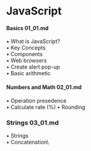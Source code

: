 # JavaScript
#### Basics 01_01.md
• What is JavaScript?\
• Key Concepts\
• Components\
• Web browsers\
• Create alert pop-up\
• Basic arithmetic

#### Numbers and Math 02_01.md
• Operation presedence\
• Calculate rate (%)
• Rounding

### Strings 03_01.md
• Strings\
• Concatenation\